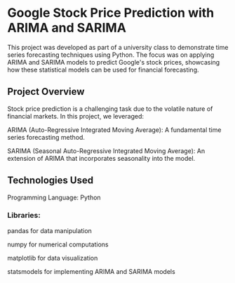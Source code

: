 # Google Stock Price Prediction with ARIMA and SARIMA
This project was developed as part of a university class to demonstrate time series forecasting techniques using Python. The focus was on applying ARIMA and SARIMA models to predict Google's stock prices, showcasing how these statistical models can be used for financial forecasting.

## Project Overview
Stock price prediction is a challenging task due to the volatile nature of financial markets. In this project, we leveraged:

ARIMA (Auto-Regressive Integrated Moving Average): A fundamental time series forecasting method.

SARIMA (Seasonal Auto-Regressive Integrated Moving Average): An extension of ARIMA that incorporates seasonality into the model.
## Technologies Used
Programming Language: Python
### Libraries:
pandas for data manipulation

numpy for numerical computations

matplotlib for data visualization

statsmodels for implementing ARIMA and SARIMA models
